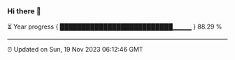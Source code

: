 ### Hi there 👋

⏳ Year progress { ██████████████████████████▁▁▁▁ } 88.29 %

---

⏰ Updated on Sun, 19 Nov 2023 06:12:46 GMT

